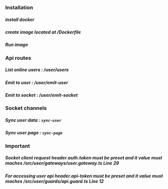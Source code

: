 ### Installation 
##### install docker 
##### create image located at /Dockerfile 
##### Run image 
 
### Api routes 
##### List online users : /user/users 
##### Emit to user : /user/emit-user 
##### Emit to socket : /user/emit-socket

### Socket channels 
##### Sync user data : `sync-user`
##### Sync user page : `sync-page`

### Important 
##### Socket client request header.auth.token must be preset and it value must maches /src/user/gateways/user.gateway.ts Line 29 
##### For accessing user api header.api-token must be preset and it value must maches /src/user/guards/api.guard.ts Line 12